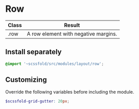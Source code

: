 # Row

| Class         | Result                                          |
| ------------- | ----------------------------------------------- |
| .row          | A row element with negative margins.            |

## Install separately

```scss
@import '~scssfold/src/modules/layout/row';
```

## Customizing

Override the following variables before including the module.

```scss
$scssfold-grid-gutter: 20px;
```
